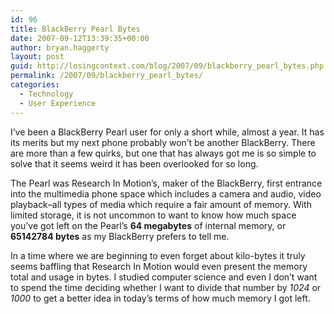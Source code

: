```yaml
---
id: 96
title: BlackBerry Pearl Bytes
date: 2007-09-12T13:39:35+00:00
author: bryan.haggerty
layout: post
guid: http://losingcontext.com/blog/2007/09/blackberry_pearl_bytes.php
permalink: /2007/09/blackberry_pearl_bytes/
categories:
  - Technology
  - User Experience
---
```

I&#8217;ve been a BlackBerry Pearl user for only a short while, almost a year. It has its merits but my next phone probably won&#8217;t be another BlackBerry. There are more than a few quirks, but one that has always got me is so simple to solve that it seems weird it has been overlooked for so long.

The Pearl was Research In Motion&#8217;s, maker of the BlackBerry, first entrance into the multimedia phone space which includes a camera and audio, video playback&#8211;all types of media which require a fair amount of memory. With limited storage, it is not uncommon to want to know how much space you&#8217;ve got left on the Pearl&#8217;s **64 megabytes** of internal memory, or **65142784 bytes** as my BlackBerry prefers to tell me.

In a time where we are beginning to even forget about kilo-bytes it truly seems baffling that Research In Motion would even present the memory total and usage in bytes. I studied computer science and even I don&#8217;t want to spend the time deciding whether I want to divide that number by _1024_ or _1000_ to get a better idea in today&#8217;s terms of how much memory I got left.